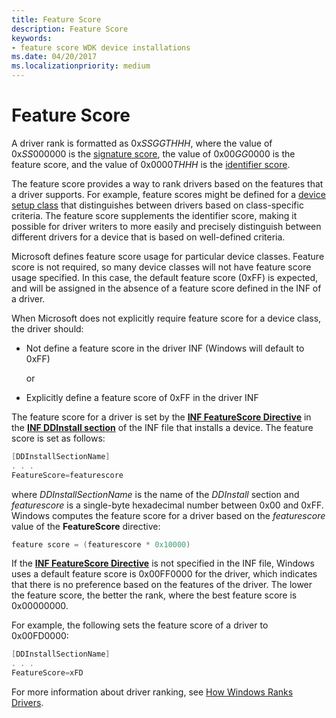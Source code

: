 ```yaml
---
title: Feature Score
description: Feature Score
keywords:
- feature score WDK device installations
ms.date: 04/20/2017
ms.localizationpriority: medium
---
```


# Feature Score


A driver rank is formatted as 0x*SSGGTHHH*, where the value of 0x*SS*000000 is the [signature score](signature-score--windows-vista-and-later-.md), the value of 0x00*GG*0000 is the feature score, and the value of 0x0000*THHH* is the [identifier score](identifier-score--windows-vista-and-later-.md).

The feature score provides a way to rank drivers based on the features that a driver supports. For example, feature scores might be defined for a [device setup class](./overview-of-device-setup-classes.md) that distinguishes between drivers based on class-specific criteria. The feature score supplements the identifier score, making it possible for driver writers to more easily and precisely distinguish between different drivers for a device that is based on well-defined criteria.

Microsoft defines feature score usage for particular device classes. Feature score is not required, so many device classes will not have feature score usage specified. In this case, the default feature score (0xFF) is expected, and will be assigned in the absence of a feature score defined in the INF of a driver.

When Microsoft does not explicitly require feature score for a device class, the driver should:

-   Not define a feature score in the driver INF (Windows will default to 0xFF)

    or

-   Explicitly define a feature score of 0xFF in the driver INF

The feature score for a driver is set by the [**INF FeatureScore Directive**](inf-featurescore-directive.md) in the [**INF DDInstall section**](inf-ddinstall-section.md) of the INF file that installs a device. The feature score is set as follows:

```cpp
[DDInstallSectionName]
. . .
FeatureScore=featurescore
```

where *DDInstallSectionName* is the name of the *DDInstall* section and *featurescore* is a single-byte hexadecimal number between 0x00 and 0xFF. Windows computes the feature score for a driver based on the *featurescore* value of the **FeatureScore** directive:

```cpp
feature score = (featurescore * 0x10000)
```

If the [**INF FeatureScore Directive**](inf-featurescore-directive.md) is not specified in the INF file, Windows uses a default feature score is 0x00FF0000 for the driver, which indicates that there is no preference based on the features of the driver. The lower the feature score, the better the rank, where the best feature score is 0x00000000.

For example, the following sets the feature score of a driver to 0x00FD0000:

```cpp
[DDInstallSectionName]
. . .
FeatureScore=xFD
```

For more information about driver ranking, see [How Windows Ranks Drivers](how-setup-ranks-drivers--windows-vista-and-later-.md).

 

